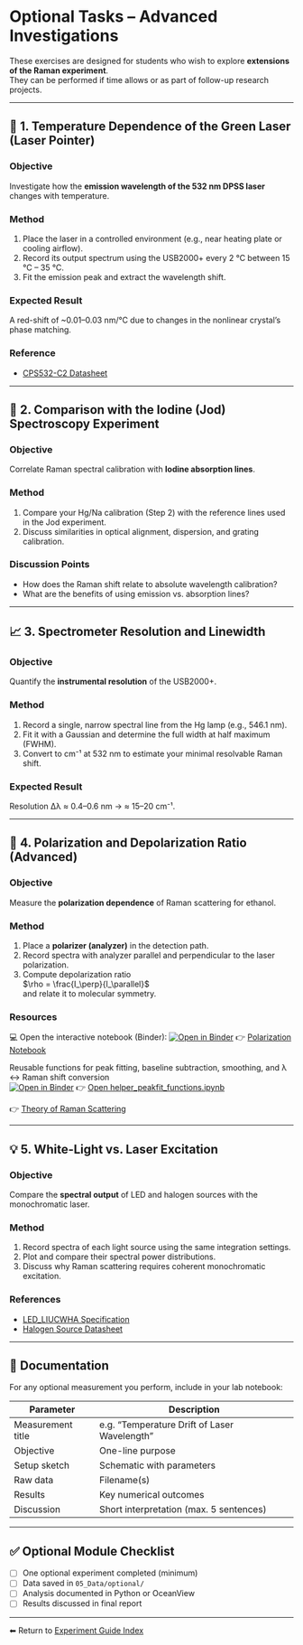 # Optional Tasks – Advanced Investigations

These exercises are designed for students who wish to explore **extensions of the Raman experiment**.  
They can be performed if time allows or as part of follow-up research projects.

---

## 🔬 1. Temperature Dependence of the Green Laser (Laser Pointer)

### Objective
Investigate how the **emission wavelength of the 532 nm DPSS laser** changes with temperature.

### Method
1. Place the laser in a controlled environment (e.g., near heating plate or cooling airflow).  
2. Record its output spectrum using the USB2000+ every 2 °C between 15 °C – 35 °C.  
3. Fit the emission peak and extract the wavelength shift.

### Expected Result
A red-shift of ~0.01–0.03 nm/°C due to changes in the nonlinear crystal’s phase matching.

### Reference
- [CPS532-C2 Datasheet](../06_Literature/Diodenlasermodul_CPS532-C2.pdf)

---

## 🧠 2. Comparison with the Iodine (Jod) Spectroscopy Experiment

### Objective
Correlate Raman spectral calibration with **Iodine absorption lines**.

### Method
1. Compare your Hg/Na calibration (Step 2) with the reference lines used in the Jod experiment.  
2. Discuss similarities in optical alignment, dispersion, and grating calibration.

### Discussion Points
- How does the Raman shift relate to absolute wavelength calibration?  
- What are the benefits of using emission vs. absorption lines?

---

## 📈 3. Spectrometer Resolution and Linewidth

### Objective
Quantify the **instrumental resolution** of the USB2000+.

### Method
1. Record a single, narrow spectral line from the Hg lamp (e.g., 546.1 nm).  
2. Fit it with a Gaussian and determine the full width at half maximum (FWHM).  
3. Convert to cm⁻¹ at 532 nm to estimate your minimal resolvable Raman shift.

### Expected Result
Resolution Δλ ≈ 0.4–0.6 nm → ≈ 15–20 cm⁻¹.

---

## 🧲 4. Polarization and Depolarization Ratio (Advanced)

### Objective
Measure the **polarization dependence** of Raman scattering for ethanol.

### Method
1. Place a **polarizer (analyzer)** in the detection path.  
2. Record spectra with analyzer parallel and perpendicular to the laser polarization.  
3. Compute depolarization ratio   
   $\rho = \frac{I_\perp}{I_\parallel}$  
   and relate it to molecular symmetry.

### Resources
💻 Open the interactive notebook (Binder):
[![Open in Binder](https://mybinder.org/badge_logo.svg)](https://mybinder.org/v2/gh/adv-labs-ufr/handbook/main?labpath=experiments/fp1/raman/02_Notebooks/depolarization_ratio.ipynb)
👉 [Polarization Notebook](../02_Notebooks/depolarization_ratio.ipynb)

Reusable functions for peak fitting, baseline subtraction, smoothing, and λ ↔ Raman shift conversion  
[![Open in Binder](https://mybinder.org/badge_logo.svg)](https://mybinder.org/v2/gh/adv-labs-ufr/handbook/main?labpath=experiments/fp1/raman/02_Notebooks/helper_peakfit_functions.ipynb)
👉 [Open helper_peakfit_functions.ipynb](../02_Notebooks/helper_peakfit_functions.ipynb)

👉 [Theory of Raman Scattering](../03_Background/theory_raman_scattering.md)

---

## 💡 5. White-Light vs. Laser Excitation

### Objective
Compare the **spectral output** of LED and halogen sources with the monochromatic laser.

### Method
1. Record spectra of each light source using the same integration settings.  
2. Plot and compare their spectral power distributions.  
3. Discuss why Raman scattering requires coherent monochromatic excitation.

### References
- [LED_LIUCWHA Specification](../06_Literature/LED_LIUCWHA-SpecSheet.pdf)  
- [Halogen Source Datasheet](../06_Literature/LED_LIU-PS-SpecSheet.pdf)

---

## 📘 Documentation

For any optional measurement you perform, include in your lab notebook:

| Parameter | Description |
|------------|--------------|
| Measurement title | e.g. “Temperature Drift of Laser Wavelength” |
| Objective | One-line purpose |
| Setup sketch | Schematic with parameters |
| Raw data | Filename(s) |
| Results | Key numerical outcomes |
| Discussion | Short interpretation (max. 5 sentences) |

---

## ✅ Optional Module Checklist

- [ ] One optional experiment completed (minimum)  
- [ ] Data saved in `05_Data/optional/`  
- [ ] Analysis documented in Python or OceanView  
- [ ] Results discussed in final report  

---

⬅ Return to [Experiment Guide Index](index.md)
